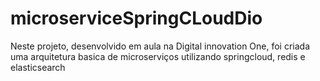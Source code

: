 # microserviceSpringCLoudDio

Neste projeto, desenvolvido em aula na Digital innovation One, foi criada uma arquitetura basica de microserviços utilizando springcloud, redis e elasticsearch
